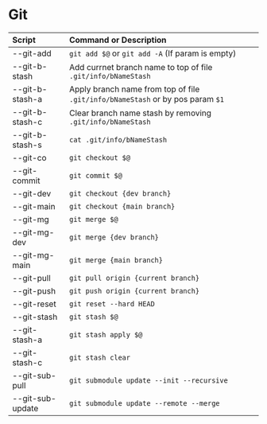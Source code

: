 # Git

| Script           | Command or Description                                                         |
|:-----------------|:-------------------------------------------------------------------------------|
| --git-add        | `git add $@` or `git add -A` (If param is empty)                               |
| --git-b-stash    | Add currnet branch name to top of file `.git/info/bNameStash`                  |
| --git-b-stash-a  | Apply branch name from top of file `.git/info/bNameStash` or by pos param `$1` |
| --git-b-stash-c  | Clear branch name stash by removing `.git/info/bNameStash`                     |
| --git-b-stash-s  | `cat .git/info/bNameStash`                                                     |
| --git-co         | `git checkout $@`                                                              |
| --git-commit     | `git commit $@`                                                                |
| --git-dev        | `git checkout {dev branch}`                                                    |
| --git-main       | `git checkout {main branch}`                                                   |
| --git-mg         | `git merge $@`                                                                 |
| --git-mg-dev     | `git merge {dev branch}`                                                       |
| --git-mg-main    | `git merge {main branch}`                                                      |
| --git-pull       | `git pull origin {current branch}`                                             |
| --git-push       | `git push origin {current branch}`                                             |
| --git-reset      | `git reset --hard HEAD`                                                        |
| --git-stash      | `git stash $@`                                                                 |
| --git-stash-a    | `git stash apply $@`                                                           |
| --git-stash-c    | `git stash clear`                                                              |
| --git-sub-pull   | `git submodule update --init --recursive`                                      |
| --git-sub-update | `git submodule update --remote --merge`                                        |